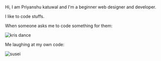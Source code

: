 Hi, I am Priyanshu katuwal and I'm a beginner web designer and developer. 

I like to code stuffs.

When someone asks me to code something for them: 

![kris dance](https://user-images.githubusercontent.com/100136936/160264718-d9bdb4ce-9703-4446-bb44-dd3671bf5a4a.gif)


Me laughing at my own code: 

![susei](https://user-images.githubusercontent.com/100136936/166146470-b25a0999-68da-4dfe-a4c3-8824d9a9e95b.gif)
